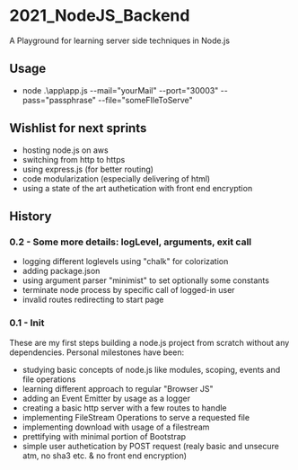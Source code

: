 # 2021_NodeJS_Backend
A Playground for learning server side techniques in Node.js

## Usage
- node .\app\app.js --mail="yourMail" --port="30003" --pass="passphrase" --file="someFIleToServe"

## Wishlist for next sprints

- hosting node.js on aws
- switching from http to https
- using express.js (for better routing)
- code modularization (especially delivering of html)
- using a state of the art authetication with front end encryption

## History

### 0.2 - Some more details: logLevel, arguments, exit call

- logging different loglevels using "chalk" for colorization
- adding package.json
- using argument parser "minimist" to set optionally some constants
- terminate node process by specific call of logged-in user
- invalid routes redirecting to start page

### 0.1 - Init

These are my first steps building a node.js project from scratch without any dependencies. Personal milestones have been:

- studying basic concepts of node.js like modules, scoping, events and file operations
- learning different approach to regular "Browser JS"
- adding an Event Emitter by usage as a logger
- creating a basic http server with a few routes to handle
- implementing FileStream Operations to serve a requested file
- implementing download with usage of a filestream
- prettifying with minimal portion of Bootstrap
- simple user authetication by POST request (realy basic and unsecure atm, no sha3 etc. & no front end encryption)
